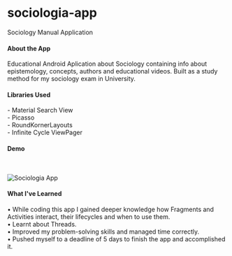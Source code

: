 # sociologia-app
Sociology Manual Application 

<h4> About the App </h4>
Educational Android Aplication about Sociology containing info about epistemology, concepts, authors and educational videos.  
Built as a study method for my sociology exam in University.
</br>
<h4> Libraries Used </h4>
- Material Search View </br>
- Picasso </br>
- RoundKornerLayouts </br>
- Infinite Cycle ViewPager
</br>
<h4> Demo </h4>
</br>

![Sociologia App](demo/20190424_172344.gif)

<h4> What I've Learned </h4>

•	While coding this app I gained deeper knowledge how Fragments and Activities interact, their lifecycles and when to use them. </br>
•	Learnt about Threads. </br>
•	Improved my problem-solving skills and managed time correctly. </br>
•	Pushed myself to a deadline of 5 days to finish the app and accomplished it. </br>



